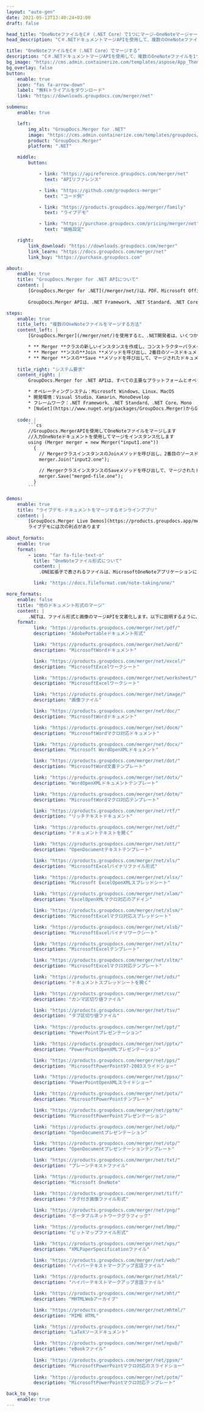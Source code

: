 ```yaml
---
layout: "auto-gen"
date: 2021-05-13T13:40:24+03:00
draft: false

head_title: "OneNoteファイルをC＃（.NET Core）で1つにマージ–OneNoteマージャー"
head_description: "C＃.NETドキュメントマージAPIを使用して、複数のOneNoteファイルを1つのファイルにマージします。特定のページまたはページ範囲をさまざまなドキュメントから単一のドキュメントにマージします."

title: "OneNoteファイルをC＃（.NET Core）でマージする"
description: "C＃.NETドキュメントマージAPIを使用して、複数のOneNoteファイルを1つのファイルにマージします。選択したページまたはページ範囲をさまざまなソースドキュメントから単一の結果ドキュメントにマージします."
bg_image: "https://cms.admin.containerize.com/templates/aspose/App_Themes/V3/images/bg/header1.png"
bg_overlay: false
button:
    enable: true
    icon: "fas fa-arrow-down"
    label: "無料トライアルをダウンロード"
    link: "https://downloads.groupdocs.com/merger/net"

submenu:
    enable: true

    left:
        img_alt: "GroupDocs.Merger for .NET"
        image: "https://cms.admin.containerize.com/templates/groupdocs/images/product-logos/90x90-noborder/groupdocs-merger-net.png"
        product: "GroupDocs.Merger"
        platform: ".NET"

    middle:
        button:

            - link: "https://apireference.groupdocs.com/merger/net"
              text: "APIリファレンス"

            - link: "https://github.com/groupdocs-merger"
              text: "コード例"

            - link: "https://products.groupdocs.app/merger/family"
              text: "ライブデモ"

            - link: "https://purchase.groupdocs.com/pricing/merger/net"
              text: "価格設定"

    right:
        link_download: "https://downloads.groupdocs.com/merger"
        link_learn: "https://docs.groupdocs.com/merger/net"
        link_buy: "https://purchase.groupdocs.com"

about:
    enable: true
    title: "GroupDocs.Merger for .NET APIについて"
    content: |
        [GroupDocs.Merger for .NET](/merger/net/)は、PDF、Microsoft Office（Word、Excel、PowerPoint、OneNote）、OpenDocument、HTML、 .NETアプリケーション内の画像およびその他の多く。コードを数行追加するだけで、移動、削除、回転、スワップ、抽出、ドキュメント内のページの向きの変更など、いくつかのドキュメント操作を実行できます。ドキュメントマージAPIは、ドキュメントページを画像としてプレビューして、ページのドキュメント構造、フォーマット、コンテンツを分析することもサポートしています。
        
        GroupDocs.Merger APIは、.NET Framework、.NET Standard、.NET Core、Mono、Xamarinを含むすべての主要なオペレーティングシステムとプラットフォームで十分にサポートされています。

steps:
    enable: true
    title_left: "複数のOneNoteファイルをマージする方法"
    content_left: |
        [GroupDocs.Merger](/merger/net/)を使用すると、.NET開発者は、いくつかの簡単な手順を実装することで、アプリケーション内で2つ以上のOneNoteファイルを簡単にマージできます。

        * ** Merger **クラスの新しいインスタンスを作成し、コンストラクターパラメーターとしてソースドキュメントパスを渡します。
        * ** Merger **ンスの**Join **メソッドを呼び出し、2番目のソースドキュメントパスを渡します。
        * ** Merger **ンスの**Save **メソッドを呼び出して、マージされたドキュメントを保存します。
        
    title_right: "システム要求"
    content_right: |
        GroupDocs.Merger for .NET APIは、すべての主要なプラットフォームとオペレーティングシステムでサポートされています。以下のコードを実行する前に、システムに次の前提条件がインストールされていることを確認してください。

        * オペレーティングシステム：Microsoft Windows、Linux、MacOS
        * 開発環境：Visual Studio、Xamarin、MonoDevelop
        * フレームワーク：.NET Framework、.NET Standard、.NET Core、Mono
        * [NuGet](https://www.nuget.org/packages/GroupDocs.Merger)からGroupDocs.Mergerfor.NETの最新バージョンをダウンロードします
        
    code: |
        ```cs
        //GroupDocs.MergerAPIを使用してOneNoteファイルをマージします
        //入力OneNoteドキュメントを使用してマージをインスタンス化します
        using (Merger merger = new Merger("input1.one"))
          {
            // MergerクラスインスタンスのJoinメソッドを呼び出し、2番目のソースドキュメントパスを渡します
            merger.Join("input2.one");
            
            // MergerクラスインスタンスのSaveメソッドを呼び出して、マージされたドキュメントを保存します
            merger.Save("merged-file.one");
          }
        ```

demos:
    enable: true
    title: "ライブデモ-ドキュメントをマージするオンラインアプリ"
    content: |
        [GroupDocs.Merger Live Demos](https://products.groupdocs.app/merger/one)Webサイトにアクセスして、現在複数のOneNoteファイルをマージします。  
        ライブデモには次の利点があります
        
about_formats:
    enable: true
    format:
        - icon: "far fa-file-text-o"
          title: "OneNoteファイル形式について"
          content: |
            .ONE拡張子で表されるファイルは、MicrosoftOneNoteアプリケーションによって作成されます。 OneNoteを使用すると、メモを取るためにドラフトパッドを使用しているかのように、アプリケーションを使用して情報を収集できます。 OneNoteファイルには、ドキュメントページの固定されていない場所に配置できるさまざまな要素を含めることができます。これらの要素には、テキスト、デジタル化された手書き、および画像、描画、マルチメディア（オーディオ/ビデオ）クリップなどの他のアプリケーションからコピーされたオブジェクトが含まれる場合があります。 Microsoftは現在、Office365の一部としてOneNoteのオンラインバージョンを提供しており、インターネットを介して他のOneNoteユーザーとNotesを共有できます。

          link: "https://docs.fileformat.com/note-taking/one/"

more_formats:
    enable: false
    title: "他のドキュメント形式のマージ"
    content: |
        .NETは、ファイル形式と画像のマージAPIを文書化します。以下に説明するように、いくつかの一般的なファイル形式をマージします。
    format: 
          link: "https://products.groupdocs.com/merger/net/pdf/"
          description: "AdobePortableドキュメント形式"

          link: "https://products.groupdocs.com/merger/net/word/"
          description: "MicrosoftWordドキュメント"

          link: "https://products.groupdocs.com/merger/net/excel/"
          description: "MicrosoftExcelワークシート"

          link: "https://products.groupdocs.com/merger/net/worksheet/"
          description: "MicrosoftExcelワークシート"

          link: "https://products.groupdocs.com/merger/net/image/"
          description: "画像ファイル"

          link: "https://products.groupdocs.com/merger/net/doc/"
          description: "MicrosoftWordドキュメント"

          link: "https://products.groupdocs.com/merger/net/docm/"
          description: "MicrosoftWordマクロ対応ドキュメント"

          link: "https://products.groupdocs.com/merger/net/docx/"
          description: "Microsoft WordOpenXMLドキュメント"

          link: "https://products.groupdocs.com/merger/net/dot/"
          description: "MicrosoftWord文書テンプレート"

          link: "https://products.groupdocs.com/merger/net/dotx/"
          description: "WordOpenXMLドキュメントテンプレート"

          link: "https://products.groupdocs.com/merger/net/dotm/"
          description: "MicrosoftWordマクロ対応テンプレート"

          link: "https://products.groupdocs.com/merger/net/rtf/"
          description: "リッチテキストドキュメント"

          link: "https://products.groupdocs.com/merger/net/odt/"
          description: "ドキュメントテキストを開く"

          link: "https://products.groupdocs.com/merger/net/ott/"
          description: "OpenDocumentテキストテンプレート"

          link: "https://products.groupdocs.com/merger/net/xls/"
          description: "MicrosoftExcelバイナリファイル形式"

          link: "https://products.groupdocs.com/merger/net/xlsx/"
          description: "Microsoft ExcelOpenXMLスプレッドシート"

          link: "https://products.groupdocs.com/merger/net/xlam/"
          description: "ExcelOpenXMLマクロ対応のアドイン"

          link: "https://products.groupdocs.com/merger/net/xlsm/"
          description: "MicrosoftExcelマクロ対応スプレッドシート"

          link: "https://products.groupdocs.com/merger/net/xlsb/"
          description: "MicrosoftExcelバイナリワークシート"

          link: "https://products.groupdocs.com/merger/net/xltx/"
          description: "MicrosoftExcelテンプレート"

          link: "https://products.groupdocs.com/merger/net/xltm/"
          description: "MicrosoftExcelマクロ対応テンプレート"

          link: "https://products.groupdocs.com/merger/net/ods/"
          description: "ドキュメントスプレッドシートを開く"

          link: "https://products.groupdocs.com/merger/net/csv/"
          description: "カンマ区切り値ファイル"

          link: "https://products.groupdocs.com/merger/net/tsv/"
          description: "タブ区切り値ファイル"
        
          link: "https://products.groupdocs.com/merger/net/ppt/"
          description: "PowerPointプレゼンテーション"

          link: "https://products.groupdocs.com/merger/net/pptx/"
          description: "PowerPointOpenXMLプレゼンテーション"

          link: "https://products.groupdocs.com/merger/net/pps/"
          description: "MicrosoftPowerPoint97-2003スライドショー"

          link: "https://products.groupdocs.com/merger/net/ppsx/"
          description: "PowerPointOpenXMLスライドショー"

          link: "https://products.groupdocs.com/merger/net/potx/"
          description: "MicrosoftPowerPointテンプレート"

          link: "https://products.groupdocs.com/merger/net/pptm/"
          description: "MicrosoftPowerPointプレゼンテーション"

          link: "https://products.groupdocs.com/merger/net/odp/"
          description: "OpenDocumentプレゼンテーション"

          link: "https://products.groupdocs.com/merger/net/otp/"
          description: "OpenDocumentプレゼンテーションテンプレート"

          link: "https://products.groupdocs.com/merger/net/txt/"
          description: "プレーンテキストファイル"

          link: "https://products.groupdocs.com/merger/net/one/"
          description: "Microsoft OneNote"

          link: "https://products.groupdocs.com/merger/net/tiff/"
          description: "タグ付き画像ファイル形式"
        
          link: "https://products.groupdocs.com/merger/net/png/"
          description: "ポータブルネットワークグラフィック"

          link: "https://products.groupdocs.com/merger/net/bmp/"
          description: "ビットマップファイル形式"

          link: "https://products.groupdocs.com/merger/net/xps/"
          description: "XMLPaperSpecificationファイル"

          link: "https://products.groupdocs.com/merger/net/web/"
          description: "ハイパーテキストマークアップ言語ファイル"

          link: "https://products.groupdocs.com/merger/net/html/"
          description: "ハイパーテキストマークアップ言語ファイル"

          link: "https://products.groupdocs.com/merger/net/mht/"
          description: "MHTMLWebアーカイブ"

          link: "https://products.groupdocs.com/merger/net/mhtml/"
          description: "MIME HTML"

          link: "https://products.groupdocs.com/merger/net/tex/"
          description: "LaTeXソースドキュメント"

          link: "https://products.groupdocs.com/merger/net/epub/"
          description: "eBookファイル"
          
          link: "https://products.groupdocs.com/merger/net/ppsm/"
          description: "MicrosoftPowerPointマクロ対応のスライドショー"
        
          link: "https://products.groupdocs.com/merger/net/potm/"
          description: "MicrosoftPowerPointマクロ対応テンプレート"

back_to_top:
    enable: true
---
```

